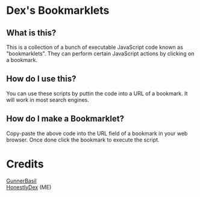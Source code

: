 # Dex's Bookmarklets<br>

## What is this?<br>
This is a collection of a bunch of executable JavaScript code known as "bookmarklets". They can perform certain JavaScript actions by clicking on a bookmark.

## How do I use this?<br>
You can use these scripts by puttin the code into a URL of a bookmark. It will work in most search engines.

## How do I make a Bookmarklet?<br>
Copy-paste the above code into the URL field of a bookmark in your web browser. Once done click the bookmark to execute the script.

# Credits<br>
<a href="https://github.com/GunnerBasil/">GunnerBasil</a><br>
<a href="https://github.com/HonestlyDex/">HonestlyDex</a> (ME)
